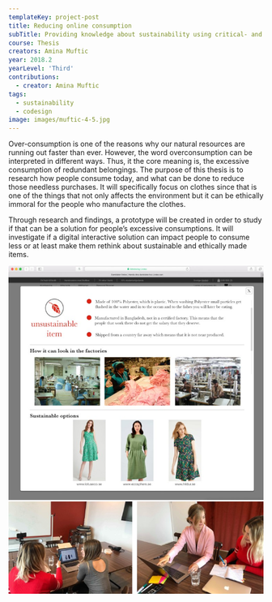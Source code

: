 ```yaml
---
templateKey: project-post
title: Reducing online consumption
subTitle: Providing knowledge about sustainability using critical- and user-centric design
course: Thesis
creators: Amina Muftic
year: 2018.2
yearLevel: 'Third'
contributions:
  - creator: Amina Muftic
tags:
  - sustainability
  - codesign
image: images/muftic-4-5.jpg
---
```


Over-consumption is one of the reasons why our natural resources are running out faster than ever. However, the word overconsumption can be interpreted in different ways. Thus, it the core meaning is, the excessive consumption of redundant belongings. The purpose of this thesis is to research how people consume today, and what can be done to reduce those needless purchases. It will specifically focus on clothes since that is one of the things that not only affects the environment but it can be ethically immoral for the people who manufacture the clothes.

Through research and findings, a prototype will be created in order to study if that can be a solution for people’s excessive consumptions. It will investigate if a digital interactive solution can impact people to consume less or at least make them rethink about sustainable and ethically made items.

<ImageSet>

![Sustainability information shown when shopping](images/muftic-4-17.jpg 'Sustainability information shown when shopping')
![Third user test](images/muftic-4-21.jpg 'Third user test')

</ImageSet>